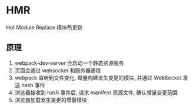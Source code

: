 # HMR

Hot Module Replace 模块热更新

## 原理

1. webpack-dev-server 会启动一个静态资源服务
2. 页面会通过 websocket 和服务器通信
3. webpack 监听到文件变化, 增量构建发生变更的模块, 并通过 WebSocket 发送 hash 事件
4. 浏览器接收到 hash 事件后, 请求 manifest 资源文件, 确认增量变更范围
5. 浏览器加载发生变更的增量模块
